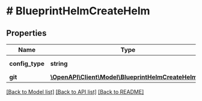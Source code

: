 # # BlueprintHelmCreateHelm

## Properties

Name | Type | Description | Notes
------------ | ------------- | ------------- | -------------
**config_type** | **string** | Configuration Type |
**git** | [**\OpenAPI\Client\Model\BlueprintHelmCreateHelmGit**](BlueprintHelmCreateHelmGit.md) |  | [optional]

[[Back to Model list]](../../README.md#models) [[Back to API list]](../../README.md#endpoints) [[Back to README]](../../README.md)
